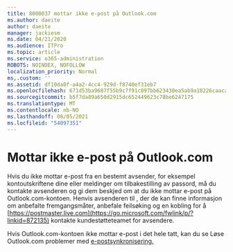 ```yaml
---
title: 8000037 mottar ikke e-post på Outlook.com
ms.author: daeite
author: daeite
manager: jackiesm
ms.date: 04/21/2020
ms.audience: ITPro
ms.topic: article
ms.service: o365-administration
ROBOTS: NOINDEX, NOFOLLOW
localization_priority: Normal
ms,.custom: ''
ms.assetid: df10da0f-a4a2-4cc4-929d-f8740ef31eb7
ms.openlocfilehash: 671d53ba9687f55b9c7f91c097bb623430ea5ab9a18226caacabdc92f6b410d8
ms.sourcegitcommit: b5f7da89a650d2915dc652449623c78be6247175
ms.translationtype: MT
ms.contentlocale: nb-NO
ms.lasthandoff: 08/05/2021
ms.locfileid: "54097351"
---
```

# <a name="not-receiving-mail-in-outlookcom"></a>Mottar ikke e-post på Outlook.com

Hvis du ikke mottar e-post fra en bestemt avsender, for eksempel kontoutskriftene dine eller meldinger om tilbakestilling av passord, må du kontakte avsenderen og gi dem beskjed om at du ikke mottar e-post på Outlook.com-kontoen. Henvis avsenderen til , der de kan finne informasjon om anbefalte fremgangsmåter, anbefale feilsøking og en kobling for å [https://postmaster.live.com](https://go.microsoft.com/fwlink/p/?linkid=872135) kontakte kundestøtteteamet for avsendere.
  
Hvis Outlook.com-kontoen ikke mottar e-post i det hele tatt, kan du se Løse Outlook.com problemer med [e-postsynkronisering.](https://go.microsoft.com/fwlink/p/?linkid=874363)
  

